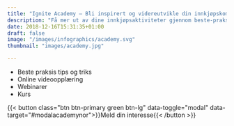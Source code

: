 ```yaml
---
title: "Ignite Academy – Bli inspirert og videreutvikle din innkjøpskompetanse "
description: "Få mer ut av dine innkjøpsaktiviteter gjennom beste-praksis-maler, online videoer og mer"
date: 2018-12-16T15:31:35+01:00
draft: false
image: "/images/infographics/academy.svg"
thumbnail: "images/academy.jpg"

---
```


<ul class="fa-ul">
<li><span class="fa-li"><i class="fas fa-award" style="color: #31B096"></i></span>Beste praksis tips og triks</li>
<li><span class="fa-li"><i class="fas fa-play-circle" style="color: #31B096"></i></span>Online videoopplæring</li>
<li><span class="fa-li"><i class="fas fa-indent" style="color: #31B096"></i></span>Webinarer</li>
<li><span class="fa-li"><i class="fas fa-chalkboard-teacher" style="color: #31B096"></i></span>Kurs</li>
</ul>

{{< button  class="btn btn-primary green btn-lg" data-toggle="modal" data-target="#modalacademynor">}}Meld din interesse{{< /button >}}

